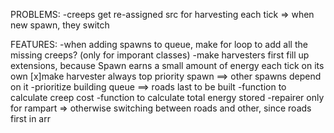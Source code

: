 PROBLEMS:
-creeps get re-assigned src for harvesting each tick => when new spawn, they switch

FEATURES:
-when adding spawns to queue, make for loop to add all the missing creeps? (only for imporant classes)
-make harvesters first fill up extensions, because Spawn earns a small amount of energy each tick on its own
[x]make harvester always top priority spawn ==> other spawns depend on it
-prioritize building queue ==> roads last to be built
-function to calculate creep cost
-function to calculate total energy stored
-repairer only for rampart => otherwise switching between roads and other, since roads first in arr